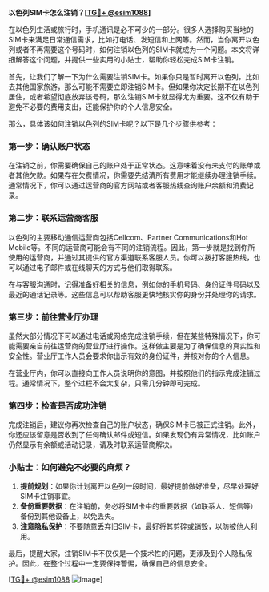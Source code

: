 **以色列SIM卡怎么注销？[[TG💪+ @esim1088](https://t.me/s/esim1088)]**

在以色列生活或旅行时，手机通讯是必不可少的一部分。很多人选择购买当地的SIM卡来满足日常通信需求，比如打电话、发短信和上网等。然而，当你离开以色列或者不再需要这个号码时，如何注销以色列的SIM卡就成为一个问题。本文将详细解答这个问题，并提供一些实用的小贴士，帮助你轻松完成SIM卡注销。

首先，让我们了解一下为什么需要注销SIM卡。如果你只是暂时离开以色列，比如去其他国家旅游，那么可能不需要立即注销SIM卡。但如果你决定长期不在以色列居住，或者希望彻底放弃该号码，那么注销SIM卡就显得尤为重要。这不仅有助于避免不必要的费用支出，还能保护你的个人信息安全。

那么，具体该如何注销以色列的SIM卡呢？以下是几个步骤供参考：

### 第一步：确认账户状态

在注销之前，你需要确保自己的账户处于正常状态。这意味着没有未支付的账单或者其他欠款。如果存在欠费情况，你需要先结清所有费用才能继续办理注销手续。通常情况下，你可以通过运营商的官方网站或者客服热线查询账户余额和消费记录。

### 第二步：联系运营商客服

以色列的主要移动通信运营商包括Cellcom、Partner Communications和Hot Mobile等。不同的运营商可能会有不同的注销流程。因此，第一步就是找到你所使用的运营商，并通过其提供的官方渠道联系客服人员。你可以拨打客服热线，也可以通过电子邮件或在线聊天的方式与他们取得联系。

在与客服沟通时，记得准备好相关的信息，例如你的手机号码、身份证件号码以及最近的通话记录等。这些信息可以帮助客服更快地核实你的身份并处理你的请求。

### 第三步：前往营业厅办理

虽然大部分情况下可以通过电话或网络完成注销手续，但在某些特殊情况下，你可能需要亲自前往运营商的营业厅进行操作。这样做主要是为了确保信息的真实性和安全性。营业厅工作人员会要求你出示有效的身份证件，并核对你的个人信息。

在营业厅内，你可以直接向工作人员说明你的意图，并按照他们的指示完成注销过程。通常情况下，整个过程不会太复杂，只需几分钟即可完成。

### 第四步：检查是否成功注销

完成注销后，建议你再次检查自己的账户状态，确保SIM卡已被正式注销。此外，你还应该留意是否收到了任何确认邮件或短信。如果发现仍有异常情况，比如账户仍然显示有余额或活动记录，请及时联系运营商解决。

### 小贴士：如何避免不必要的麻烦？

1. **提前规划**：如果你计划离开以色列一段时间，最好提前做好准备，尽早处理好SIM卡注销事宜。
2. **备份重要数据**：在注销前，务必将SIM卡中的重要数据（如联系人、短信等）备份到其他设备上，以免丢失。
3. **注意隐私保护**：不要随意丢弃旧SIM卡，最好将其剪碎或销毁，以防被他人利用。

最后，提醒大家，注销SIM卡不仅仅是一个技术性的问题，更涉及到个人隐私保护。因此，在整个过程中一定要保持警惕，确保自己的信息安全。

[[TG💪+ @esim1088](https://t.me/s/esim1088) ![Image](https://i.postimg.cc/4NQfJmqS/Snipaste-2025-05-13-00-14-12.png)]